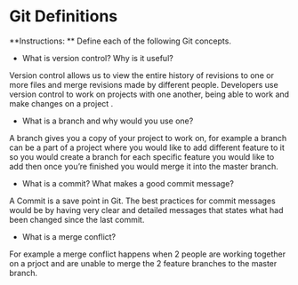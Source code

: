 # Git Definitions

**Instructions: ** Define each of the following Git concepts.

* What is version control?  Why is it useful?

Version control allows us to view the entire history of revisions to one or more files and merge revisions made by different people. Developers use version control to work on projects with one another, being able to work and make changes on a project .

* What is a branch and why would you use one?

A branch gives you a copy of your project to work on, for example a branch can be a part of a project where you would like to add different feature to it so you would create a branch for each specific feature you would like to add then once you’re finished you would merge it into the master branch.

* What is a commit? What makes a good commit message?

A Commit is a save point in Git. The best practices for commit messages would be by having very clear and detailed messages that states what had been changed since the last commit.

* What is a merge conflict?

For example a merge conflict happens when 2 people are working together on a prjoct and are unable to merge the 2 feature branches to the master branch. 